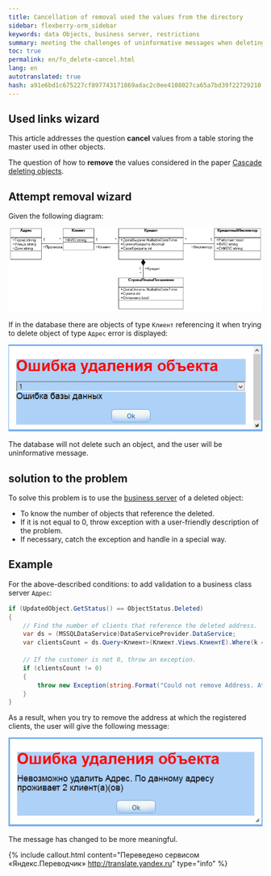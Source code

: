 ```yaml
--- 
title: Cancellation of removal used the values from the directory 
sidebar: flexberry-orm_sidebar 
keywords: data Objects, business server, restrictions 
summary: meeting the challenges of uninformative messages when deleting object 
toc: true 
permalink: en/fo_delete-cancel.html 
lang: en 
autotranslated: true 
hash: a91e6bd1c675227cf897743171869adac2c0ee4108027ca65a7bd39f22729210 
--- 
```


## Used links wizard 

This article addresses the question **cancel** values from a table storing the master used in other objects. 

The question of how to **remove** the values considered in the paper [Cascade deleting objects](fo_cascade-delete.html). 

## Attempt removal wizard 

Given the following diagram: 

![](/images/pages/products/flexberry-orm/business-servers/kredit-diagramm.png) 

If in the database there are objects of type `Клиент` referencing it when trying to delete object of type `Адрес` error is displayed: 

![](/images/pages/products/flexberry-orm/business-servers/delete-error.png) 

The database will not delete such an object, and the user will be uninformative message. 

## solution to the problem 

To solve this problem is to use the [business server](fo_bs-wrapper.html) of a deleted object: 

* To know the number of objects that reference the deleted. 
* If it is not equal to 0, throw exception with a user-friendly description of the problem. 
* If necessary, catch the exception and handle in a special way. 

## Example 

For the above-described conditions: to add validation to a business class server `Адрес`: 

```csharp
if (UpdatedObject.GetStatus() == ObjectStatus.Deleted)
{
    // Find the number of clients that reference the deleted address. 
    var ds = (MSSQLDataService)DataServiceProvider.DataService;
    var clientsCount = ds.Query<Клиент>(Клиент.Views.КлиентE).Where(k => k.Прописка.__PrimaryKey == UpdatedObject.__PrimaryKey).Count();

    // If the customer is not 0, throw an exception. 
    if (clientsCount != 0)
    {
        throw new Exception(string.Format("Could not remove Address. At this address is home to {0} client(s)(s)", clientsCount));
    }
}
``` 

As a result, when you try to remove the address at which the registered clients, the user will give the following message: 

![](/images/pages/products/flexberry-orm/business-servers/delete-error-plus.png) 

The message has changed to be more meaningful. 



{% include callout.html content="Переведено сервисом «Яндекс.Переводчик» <http://translate.yandex.ru>" type="info" %}